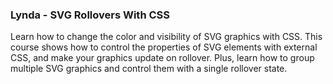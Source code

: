 ### Lynda - SVG Rollovers With CSS

  Learn how to change the color and visibility of SVG graphics with CSS. This course shows how to control the properties of SVG elements with external CSS, and make your graphics update on rollover. Plus, learn how to group multiple SVG graphics and control them with a single rollover state.